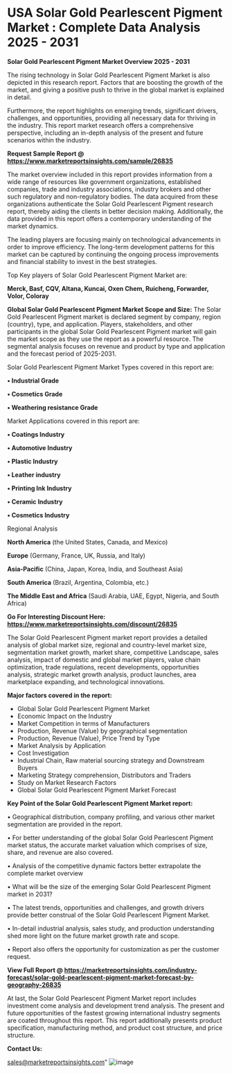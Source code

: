  # USA Solar Gold Pearlescent Pigment Market : Complete Data Analysis 2025 - 2031

<Strong> Solar Gold Pearlescent Pigment Market Overview 2025 - 2031</strong>

The rising technology in Solar Gold Pearlescent Pigment Market is also depicted in this research report. Factors that are boosting the growth of the market, and giving a positive push to thrive in the global market is explained in detail.

Furthermore, the report highlights on emerging trends, significant drivers, challenges, and opportunities, providing all necessary data for thriving in the industry. This report market research offers a comprehensive perspective, including an in-depth analysis of the present and future scenarios within the industry.

<strong>Request Sample Report @ <a href=https://www.marketreportsinsights.com/sample/26835>https://www.marketreportsinsights.com/sample/26835</a></strong>

The market overview included in this report provides information from a wide range of resources like government organizations, established companies, trade and industry associations, industry brokers and other such regulatory and non-regulatory bodies. The data acquired from these organizations authenticate the Solar Gold Pearlescent Pigment research report, thereby aiding the clients in better decision making. Additionally, the data provided in this report offers a contemporary understanding of the market dynamics.

The leading players are focusing mainly on technological advancements in order to improve efficiency. The long-term development patterns for this market can be captured by continuing the ongoing process improvements and financial stability to invest in the best strategies.

Top Key players of Solar Gold Pearlescent Pigment Market are:

<strong>Merck, Basf, CQV, Altana, Kuncai, Oxen Chem, Ruicheng, Forwarder, Volor, Coloray</strong>

<strong><b>Global Solar Gold Pearlescent Pigment Market Scope and Size:</b></strong>
The Solar Gold Pearlescent Pigment market is declared segment by company, region (country), type, and application. Players, stakeholders, and other participants in the global Solar Gold Pearlescent Pigment market will gain the market scope as they use the report as a powerful resource. The segmental analysis focuses on revenue and product by type and application and the forecast period of 2025-2031.

Solar Gold Pearlescent Pigment Market Types covered in this report are:

<strong>• Industrial Grade

• Cosmetics Grade

• Weathering resistance Grade</strong>

Market Applications covered in this report are:

<strong>• Coatings Industry

• Automotive Industry

• Plastic Industry

• Leather industry

• Printing Ink Industry

• Ceramic Industry

• Cosmetics Industry</strong> 

Regional Analysis

<strong>North America</strong> (the United States, Canada, and Mexico)

<strong>Europe</strong> (Germany, France, UK, Russia, and Italy)

<strong>Asia-Pacific</strong> (China, Japan, Korea, India, and Southeast Asia)

<strong>South America</strong> (Brazil, Argentina, Colombia, etc.)

<strong>The Middle East and Africa</strong> (Saudi Arabia, UAE, Egypt, Nigeria, and South Africa)

<strong>Go For Interesting Discount Here: <a href=https://www.marketreportsinsights.com/discount/26835>https://www.marketreportsinsights.com/discount/26835</a></strong>

The Solar Gold Pearlescent Pigment market report provides a detailed analysis of global market size, regional and country-level market size, segmentation market growth, market share, competitive Landscape, sales analysis, impact of domestic and global market players, value chain optimization, trade regulations, recent developments, opportunities analysis, strategic market growth analysis, product launches, area marketplace expanding, and technological innovations.

<strong><b>Major factors covered in the report:</b></strong>
<ul>
  <li>Global Solar Gold Pearlescent Pigment Market </li>
  <li>Economic Impact on the Industry</li>
  <li>Market Competition in terms of Manufacturers</li>
  <li>Production, Revenue (Value) by geographical segmentation</li>
  <li>Production, Revenue (Value), Price Trend by Type</li>
  <li>Market Analysis by Application</li>
  <li>Cost Investigation</li>
  <li>Industrial Chain, Raw material sourcing strategy and Downstream Buyers</li>
  <li>Marketing Strategy comprehension, Distributors and Traders</li>
  <li>Study on Market Research Factors</li>
  <li>Global Solar Gold Pearlescent Pigment Market Forecast</li>
</ul>

<strong><b>Key Point of the Solar Gold Pearlescent Pigment Market report:</b></strong>

• Geographical distribution, company profiling, and various other market segmentation are provided in the report.

• For better understanding of the global Solar Gold Pearlescent Pigment market status, the accurate market valuation which comprises of size, share, and revenue are also covered.

• Analysis of the competitive dynamic factors better extrapolate the complete market overview

• What will be the size of the emerging Solar Gold Pearlescent Pigment market in 2031?

• The latest trends, opportunities and challenges, and growth drivers provide better construal of the Solar Gold Pearlescent Pigment Market.

• In-detail industrial analysis, sales study, and production understanding shed more light on the future market growth rate and scope.

• Report also offers the opportunity for customization as per the customer request.

<strong><b>View Full Report @ <a href=https://marketreportsinsights.com/industry-forecast/solar-gold-pearlescent-pigment-market-forecast-by-geography-26835>https://marketreportsinsights.com/industry-forecast/solar-gold-pearlescent-pigment-market-forecast-by-geography-26835</a></b></strong>


At last, the Solar Gold Pearlescent Pigment Market report includes investment come analysis and development trend analysis. The present and future opportunities of the fastest growing international industry segments are coated throughout this report. This report additionally presents product specification, manufacturing method, and product cost structure, and price structure.

<strong>Contact Us:</strong>

sales@marketreportsinsights.com"
![image](https://github.com/user-attachments/assets/0b6b9cdb-bdb4-47ce-bca2-ca0554aab690)
